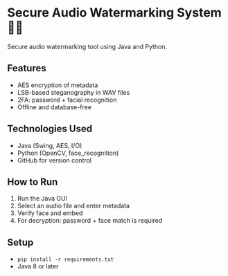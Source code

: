 # Secure Audio Watermarking System 🎵🔐

Secure audio watermarking tool using Java and Python.

## Features
- AES encryption of metadata
- LSB-based steganography in WAV files
- 2FA: password + facial recognition
- Offline and database-free

## Technologies Used
- Java (Swing, AES, I/O)
- Python (OpenCV, face_recognition)
- GitHub for version control

## How to Run
1. Run the Java GUI
2. Select an audio file and enter metadata
3. Verify face and embed
4. For decryption: password + face match is required

## Setup
- `pip install -r requirements.txt`
- Java 8 or later
